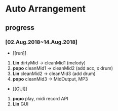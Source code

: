 # Auto Arrangement

## progress
### [02.Aug.2018~14.Aug.2018]
* [[run]]
1. **Lin** dirtyMid -> cleanMid1 (melody)
2. **popo** cleanMid1 -> cleanMid2 (add acc, x drum)
3. **Lin** cleanMid2 -> cleanMid3 (add drum)
4. **popo** cleanMid3 -> MidOutput, MP3
* [[GUI]]
1. **popo** play, midi record API
2. **Lin** GUI
